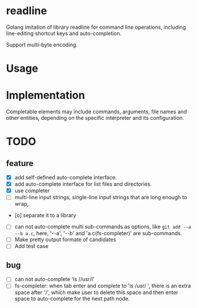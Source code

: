 # readline

Golang imitation of library readline for command line operations, including
line-editing shortcut keys and auto-completion.

Support multi-byte encoding.

# Usage

# Implementation

Completable elements may include commands, arguments, file names and other
entities, depending on the specific interpreter and its configuration.

# TODO
 
## feature

- [X] add self-defined auto-complete interface.
- [X] add auto-complete interface for list files and directories.
- [X] use completer
- [ ] multi-line input strings, single-line input strings that are long enough
	  to wrap,

- [o] separate it to a library 
- [ ] can not auto-complete multi sub-commands as options, like
	  `git add --a --b a.c`, here, '--a', '--b' and 'a.c(fs-completer)' are
	  sub-commands.
- [ ] Make pretty output formate of candidates
- [ ] Add test case

## bug

- [ ] can not auto-complete 'ls //usr/l'
- [ ] fs-completer: when tab enter and complete to 'ls /usr/ ', there is an 
      extra space after '/', which make user to delete this space and then
	  enter space to auto-complete for the next path node.

